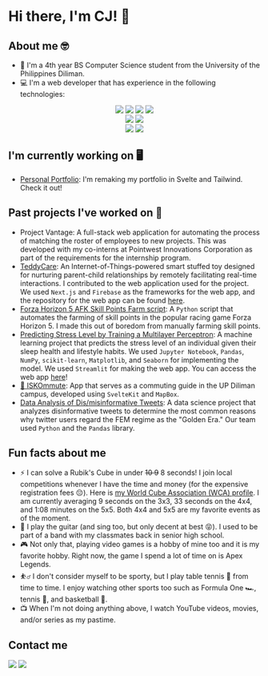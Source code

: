 # Hi there, I'm CJ! 👋

## About me 🤓
- 🌻 I'm a 4th year BS Computer Science student from the University of the Philippines Diliman.
- 💻 I'm a web developer that has experience in the following technologies:
<div align="center">
  <!--Frontend-->
  <img src="https://img.shields.io/badge/Angular-DD0031?style=for-the-badge&logo=angular&logoColor=white" /> <img src="https://img.shields.io/badge/React-20232A?style=for-the-badge&logo=react&logoColor=61DAFB"/> <img src="https://img.shields.io/badge/Next.js-000?logo=nextdotjs&logoColor=fff&style=for-the-badge" /> <img src="https://img.shields.io/badge/svelte-%23f1413d.svg?style=for-the-badge&logo=svelte&logoColor=white" />

  <br />
  <!--CSS-->
  <img src="https://img.shields.io/badge/Bootstrap-563D7C?style=for-the-badge&logo=bootstrap&logoColor=white" /> 
  <img src="https://img.shields.io/badge/Tailwind_CSS-38B2AC?style=for-the-badge&logo=tailwind-css&logoColor=white" />

  <br />
  <!--Backend-->
  <img src="https://img.shields.io/badge/Firebase-039BE5?style=for-the-badge&logo=Firebase&logoColor=white" />
  <img src="https://img.shields.io/badge/MySQL-005C84?style=for-the-badge&logo=mysql&logoColor=white" />
  
</div>

## I'm currently working on 🖥️
- [Personal Portfolio](https://cjtmaximo.vercel.app/): I'm remaking my portfolio in Svelte and Tailwind. Check it out! 

## Past projects I've worked on 📘
- Project Vantage: A full-stack web application for automating the process of matching the roster of employees to new projects. This was developed with my co-interns at Pointwest Innovations Corporation as part of the requirements for the internship program.
- [TeddyCare](https://github.com/inunice/teddycare): An Internet-of-Things-powered smart stuffed toy designed for nurturing parent-child relationships by remotely facilitating real-time interactions. I contributed to the web application used for the project. We used `Next.js` and `Firebase` as the frameworks for the web app, and the repository for the web app can be found [here](https://github.com/ry4nd/bearwithme).
- [Forza Horizon 5 AFK Skill Points Farm script](https://github.com/cjmax34/FH5-AFK-SP-Farm): A `Python` script that automates the farming of skill points in the popular racing game Forza Horizon 5. I made this out of boredom from manually farming skill points.
- [Predicting Stress Level by Training a Multilayer Perceptron](https://github.com/cjmax34/cs180-project): A machine learning project that predicts the stress level of an individual given their sleep health and lifestyle habits. We used `Jupyter Notebook`, `Pandas`, `NumPy`, `scikit-learn`, `Matplotlib`, and `Seaborn` for implementing the model. We used `Streamlit` for making the web app. You can access the web app [here](https://stress-level-mlp.streamlit.app/)!
- [🚙 ISKOmmute](https://github.com/derouru/ISKOmmute): App that serves as a commuting guide in the UP Diliman campus, developed using `SvelteKit` and `MapBox`.
- [Data Analysis of Dis/misinformative Tweets](https://github.com/cjmax34/CS132-GoldenEra): A data science project that analyzes disinformative tweets to determine the most common reasons why twitter users regard the FEM regime as the "Golden Era." Our team used `Python` and the `Pandas` library.

## Fun facts about me
- ⚡ I can solve a Rubik's Cube in under ~~10 9~~ 8 seconds! I join local competitions whenever I have the time and money (for the expensive registration fees 😔). Here is [my World Cube Association (WCA) profile](https://www.worldcubeassociation.org/persons/2018MAXI03). I am currently averaging 9 seconds on the 3x3, 33 seconds on the 4x4, and 1:08 minutes on the 5x5. Both 4x4 and 5x5 are my favorite events as of the moment.
- 🎸 I play the guitar (and sing too, but only decent at best 😝). I used to be part of a band with my classmates back in senior high school.
- 🎮 Not only that, playing video games is a hobby of mine too and it is my favorite hobby. Right now, the game I spend a lot of time on is Apex Legends.
- ⛹️‍♂️ I don't consider myself to be sporty, but I play table tennis 🏓 from time to time. I enjoy watching other sports too such as Formula One 🏎️, tennis 🎾, and basketball 🏀.
- 📺 When I'm not doing anything above, I watch YouTube videos, movies, and/or series as my pastime.

## Contact me
<a href="https://www.linkedin.com/in/calvin-james-maximo-685145268/"><img src="https://img.shields.io/badge/LinkedIn-0A66C2?style=for-the-badge&logo=LinkedIn&logoColor=white"></a>
<a href="mailto:ctmaximo1@up.edu.ph"><img src="https://img.shields.io/badge/Gmail-EA4335?style=for-the-badge&logo=Gmail&logoColor=white"></a>

<!--
**cjmax34/cjmax34** is a ✨ _special_ ✨ repository because its `README.md` (this file) appears on your GitHub profile.

Here are some ideas to get you started:

- 🔭 I’m currently working on ...
- 🌱 I’m currently learning ...
- 👯 I’m looking to collaborate on ...
- 🤔 I’m looking for help with ...
- 💬 Ask me about ...
- 📫 How to reach me: ...
- 😄 Pronouns: ...
- ⚡ Fun fact: ...
-->
